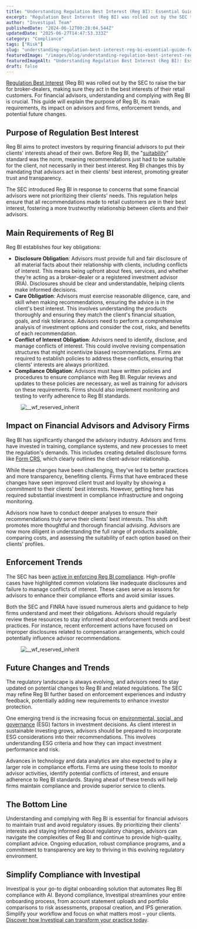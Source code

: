 ```yaml
---
title: "Understanding Regulation Best Interest (Reg BI): Essential Guide for Financial Advisors"
excerpt: "Regulation Best Interest (Reg BI) was rolled out by the SEC to raise the bar for broker-dealers, making sure they act in the best interests of their retail customers."
author: "Investipal Team"
publishedDate: "2024-06-12T00:28:04.544Z"
updatedDate: "2025-06-27T14:47:53.333Z"
category: "Compliance"
tags: ["Risk"]
slug: "understanding-regulation-best-interest-reg-bi-essential-guide-for-financial-advisors"
featuredImage: "/images/blog/understanding-regulation-best-interest-reg-bi-essential-guide-for-financial-advisors__hero.png"
featuredImageAlt: "Understanding Regulation Best Interest (Reg BI): Essential Guide for Financial Advisors"
draft: false
---
```

<p id=""><a rel="noopener noreferrer" target="_blank" href="https://www.sec.gov/info/smallbus/secg/regulation-best-interest" id="">Regulation Best Interest</a> (Reg BI) was rolled out by the SEC to raise the bar for broker-dealers, making sure they act in the best interests of their retail customers. For financial advisors, understanding and complying with Reg BI is crucial. This guide will explain the purpose of Reg BI, its main requirements, its impact on advisors and firms, enforcement trends, and potential future changes.</p><h2 id=""><strong id="">Purpose of Regulation Best Interest</strong></h2><p id="">Reg BI aims to protect investors by requiring financial advisors to put their clients' interests ahead of their own. Before Reg BI, the "<a rel="noopener noreferrer" target="_blank" href="https://www.investopedia.com/articles/professionaleducation/11/suitability-fiduciary-standards.asp" id="">suitability</a>" standard was the norm, meaning recommendations just had to be suitable for the client, not necessarily in their best interest. Reg BI changes this by mandating that advisors act in their clients' best interest, promoting greater trust and transparency.</p><p id="">The SEC introduced Reg BI in response to concerns that some financial advisors were not prioritizing their clients' needs. This regulation helps ensure that all recommendations made to retail customers are in their best interest, fostering a more trustworthy relationship between clients and their advisors.</p><h2 id=""><strong id="">Main Requirements of Reg BI</strong></h2><p id="">Reg BI establishes four key obligations:</p><ul id=""><li id=""><strong id="">Disclosure Obligation</strong>: Advisors must provide full and fair disclosure of all material facts about their relationship with clients, including conflicts of interest. This means being upfront about fees, services, and whether they’re acting as a broker-dealer or a registered investment advisor (RIA). Disclosures should be clear and understandable, helping clients make informed decisions.</li><li id=""><strong id="">Care Obligation</strong>: Advisors must exercise reasonable diligence, care, and skill when making recommendations, ensuring the advice is in the client's best interest. This involves understanding the products thoroughly and ensuring they match the client's financial situation, goals, and risk tolerance. Advisors need to perform a comprehensive analysis of investment options and consider the cost, risks, and benefits of each recommendation.</li><li id=""><strong id="">Conflict of Interest Obligation</strong>: Advisors need to identify, disclose, and manage conflicts of interest. This could involve revising compensation structures that might incentivize biased recommendations. Firms are required to establish policies to address these conflicts, ensuring that clients' interests are always prioritized.</li><li id=""><strong id="">Compliance Obligation</strong>: Advisors must have written policies and procedures to ensure compliance with Reg BI. Regular reviews and updates to these policies are necessary, as well as training for advisors on these requirements. Firms should also implement monitoring and testing to verify adherence to Reg BI standards.</li></ul><figure id="" class="w-richtext-figure-type-image w-richtext-align-fullwidth" style="max-width:2240px" data-rt-type="image" data-rt-align="fullwidth" data-rt-max-width="2240px"><div id=""><img src="/images/blog/understanding-regulation-best-interest-r__6668eb8de22f09c417fc0abd_664e3e2e6f4a2080204f5ec5_.png" loading="lazy" alt="__wf_reserved_inherit" width="auto" height="auto" id=""></div></figure><h2 id=""><strong id="">Impact on Financial Advisors and Advisory Firms</strong></h2><p id="">Reg BI has significantly changed the advisory industry. Advisors and firms have invested in training, compliance systems, and new processes to meet the regulation's demands. This includes creating detailed disclosure forms like <a rel="noopener noreferrer" target="_blank" href="https://www.sec.gov/files/formcrs.pdf" id="">Form CRS</a>, which clearly outlines the client-advisor relationship.</p><p id="">While these changes have been challenging, they've led to better practices and more transparency, benefiting clients. Firms that have embraced these changes have seen improved client trust and loyalty by showing a commitment to their clients' best interests. However, getting here has required substantial investment in compliance infrastructure and ongoing monitoring.</p><p id="">Advisors now have to conduct deeper analyses to ensure their recommendations truly serve their clients' best interests. This shift promotes more thoughtful and thorough financial advising. Advisors are now more diligent in understanding the full range of products available, comparing costs, and assessing the suitability of each option based on their clients' profiles.</p><h2 id=""><strong id="">Enforcement Trends</strong></h2><p id="">The SEC has been <a rel="noopener noreferrer" target="_blank" href="https://www.thomsonreuters.com/en-us/posts/investigation-fraud-and-risk/reg-bi-enforcement/" id="">active in enforcing Reg BI compliance</a>. High-profile cases have highlighted common violations like inadequate disclosures and failure to manage conflicts of interest. These cases serve as lessons for advisors to enhance their compliance efforts and avoid similar issues.</p><p id="">Both the SEC and FINRA have issued numerous alerts and guidance to help firms understand and meet their obligations. Advisors should regularly review these resources to stay informed about enforcement trends and best practices. For instance, recent enforcement actions have focused on improper disclosures related to compensation arrangements, which could potentially influence advisor recommendations.</p><figure id="" class="w-richtext-figure-type-image w-richtext-align-fullwidth" style="max-width:2240px" data-rt-type="image" data-rt-align="fullwidth" data-rt-max-width="2240px"><div id=""><img src="/images/blog/understanding-regulation-best-interest-r__6668eb8b64be0ec1ec29252e_664e3e4b57e23f5715ade0e5_.png" loading="lazy" alt="__wf_reserved_inherit" width="auto" height="auto" id=""></div></figure><h2 id=""><strong id="">Future Changes and Trends</strong></h2><p id="">The regulatory landscape is always evolving, and advisors need to stay updated on potential changes to Reg BI and related regulations. The SEC may refine Reg BI further based on enforcement experiences and industry feedback, potentially adding new requirements to enhance investor protection.</p><p id="">One emerging trend is the increasing focus on <a rel="noopener noreferrer" target="_blank" href="https://www.investmentnews.com/regulation-and-legislation/news/sec-emphasizes-probing-marketing-rule-reg-bi-compliance-233746" id="">environmental, social, and governance</a> (ESG) factors in investment decisions. As client interest in sustainable investing grows, advisors should be prepared to incorporate ESG considerations into their recommendations. This involves understanding ESG criteria and how they can impact investment performance and risk.</p><p id="">Advances in technology and data analytics are also expected to play a larger role in compliance efforts. Firms are using these tools to monitor advisor activities, identify potential conflicts of interest, and ensure adherence to Reg BI standards. Staying ahead of these trends will help firms maintain compliance and provide superior service to clients.</p><h2 id="">The Bottom Line</h2><p id="">Understanding and complying with Reg BI is essential for financial advisors to maintain trust and avoid regulatory issues. By prioritizing their clients' interests and staying informed about regulatory changes, advisors can navigate the complexities of Reg BI and continue to provide high-quality, compliant advice. Ongoing education, robust compliance programs, and a commitment to transparency are key to thriving in this evolving regulatory environment.</p><h2 id=""><strong id="">Simplify Compliance with Investipal</strong></h2><p id="">Investipal is your go-to digital onboarding solution that automates Reg BI compliance with AI. Beyond compliance, Investipal streamlines your entire onboarding process, from account statement uploads and portfolio comparisons to risk assessments, proposal creation, and IPS generation. Simplify your workflow and focus on what matters most – your clients. <a href="/book-a-demo" id="">Discover how Investipal can transform your practice today</a>.</p><p>‍</p>